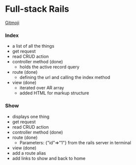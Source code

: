 # Full-stack Rails

[Gitmoji](https://gitmoji.dev/)

### Index
- a list of all the things
- get request
- read CRUD action
- controller method (done)
  - holds the active record query
- route (done)
  - defining the url and calling the index method
- view (done)
  - iterated over AR array
  - added HTML for markup structure

### Show
- displays one thing
- get request
- read CRUD action
- controller method (done)
- route (done)
  - Parameters: {"id"=>"1"} from the rails server in terminal
- view (done)
- add a route alias
- add links to show and back to home
